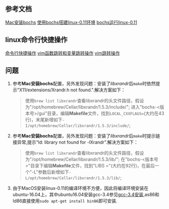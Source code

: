 ## 参考文档
[Mac安装bochs](https://cloud.tencent.com/developer/article/1993526?from=article.detail.1470977&areaSource=106000.13&traceId=NWIhsf2Zg3rwe3CFYDHef)
[使用bochs搭建linux-0.11环境](https://blog.51cto.com/u_15127550/3886281)
[bochs运行linux-0.11](https://www.cnblogs.com/raina/p/13212177.html)

## linux命令行快捷操作
[命令行快捷操作](https://cloud.tencent.com/developer/article/1586970?from=15425&areaSource=102001.3&traceId=7ajMIYrYbaIq_3hecnC89)
[vim函数跳转和变量跳转操作](https://segmentfault.com/a/1190000021097211)
[vim跳转操作](https://mapan1984.github.io/tool/2016/04/22/Vim-%E7%A7%BB%E5%8A%A8%E8%B7%B3%E8%BD%AC/)

## 问题
1. 参考**Mac安装bochs**配置，另外发现问题：安装了*libxrandr*后`make`时依然提示"X11/extensions/Xrandr.h not found.".解决方案如下：
    > 使用`brew list libxrandr`查看libxrandr的头文件路径，假设为"/opt/homebrew/Cellar/libxrandr/1.5.3/include/";
    > 进入"bochs-<版本号>/gui"目录，编辑**Makefile**文件，找到`LOCAL_CXXFLAGS=`(大约在43行)，末尾新增如下`-I/opt/homebrew/Cellar/libxrandr/1.5.3/include/`;
2. 参考**Mac安装bochs**配置，另外发现问题：安装了*libxrandr*后`make`时提示链接异常,提示“ld: library not found for -lXrandr”.解决方案如下：
    > 使用`brew list libxrandr`查看libxrandr的头文件路径，假设为"/opt/homebrew/Cellar/libxrandr/1.5.3/lib/";
    > 在"bochs-<版本号>"目录下编辑**Makefile**文件，找到"LIBS ="(大约在92行)，在最后一个"-L"参数后新增如下`-L/opt/homebrew/Cellar/libxrandr/1.5.3/lib/`;
3. 由于MacOS安装linux-0.11的编译环境不方便，因此将编译环境安装在ubuntu-16.04上，其中ubuntu16.04安装gcc-3.4参见[gcc-3.4安装](https://blog.csdn.net/u014069939/article/details/90726175),as86和ld86直接使用`sudo apt-get install bin86`即可安装.
